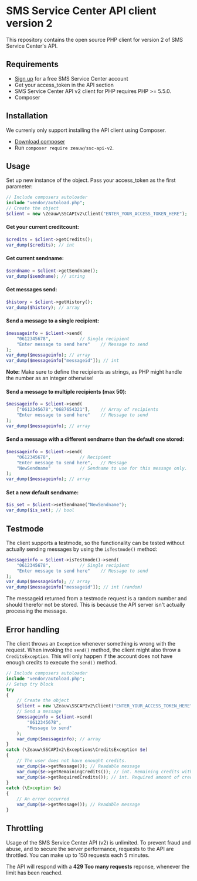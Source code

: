 SMS Service Center API client version 2
===============================

This repository contains the open source PHP client for version 2 of SMS Service Center's API.

Requirements
-----

- [Sign up](https://smsservicecenter.nl/register) for a free SMS Service Center account
- Get your access_token in the API section
- SMS Service Center API v2 client for PHP requires PHP >= 5.5.0.
- Composer

Installation
-----
We currenly only support installing the API client using Composer. 

- [Download composer](https://getcomposer.org/doc/00-intro.md#installation-nix)
- Run `composer require zeauw/ssc-api-v2`.

Usage
-----
Set up new instance of the object. Pass your access_token as the first parameter:
```php
// Include composers autoloader
include "vendor/autoload.php";
// Create the object
$client = new \Zeauw\SSCAPIv2\Client("ENTER_YOUR_ACCESS_TOKEN_HERE");
```

#### Get your current creditcount:
```php
$credits = $client->getCredits();
var_dump($credits); // int
```

#### Get current sendname:
```php
$sendname = $client->getSendname();
var_dump($sendname); // string
```

#### Get messages send:
```php
$history = $client->getHistory();
var_dump($history); // array
```

#### Send a message to a single recipient:
```php
$messageinfo = $client->send(
	"0612345678",			// Single recipient 
	"Enter message to send here"	// Message to send
);
var_dump($messageinfo); // array
var_dump($messageinfo["messageid"]); // int
```
__Note:__ Make sure to define the recipients as strings, as PHP might handle the number as an integer otherwise!

#### Send a message to multiple recipients (max 50):
```php
$messageinfo = $client->send(
	["0612345678","0687654321"],	// Array of recipients
	"Enter message to send here"	// Message to send
);
var_dump($messageinfo); // array
```

#### Send a message with a different sendname than the default one stored:
```php
$messageinfo = $client->send(
	"0612345678",			// Recipient
	"Enter message to send here",	// Message
	"NewSendname"			// Sendname to use for this message only.
);
var_dump($messageinfo); // array
```

#### Set a new default sendname:
```php
$is_set = $client->setSendname("NewSendname");
var_dump($is_set); // bool
```

Testmode
-----
The client supports a testmode, so the functionality can be tested without actually sending messages by using the `isTestmode()` method:
```php
$messageinfo = $client->isTestmode()->send(
	"0612345678",			// Single recipient 
	"Enter message to send here"	// Message to send
);
var_dump($messageinfo); // array
var_dump($messageinfo["messageid"]); // int (random)
```
The messageid returned from a testmode request is a random number and should therefor not be stored. This is because the API server isn't actually processing the message.

Error handling
-----
The client throws an `Exception` whenever something is wrong with the request. When invoking the `send()` method, the client might also throw a `CreditsException`. This will only happen if the account does not have enough credits to execute the `send()` method.

```php
// Include composers autoloader
include "vendor/autoload.php";
// Setup try block
try
{
	// Create the object
	$client = new \Zeauw\SSCAPIv2\Client("ENTER_YOUR_ACCESS_TOKEN_HERE");
	// Send a message
	$messageinfo = $client->send(
		"0612345678",
		"Message to send"
	);
	var_dump($messageinfo); // array
}
catch (\Zeauw\SSCAPIv2\Exceptions\CreditsException $e)
{
	// The user does not have enought credits.
	var_dump($e->getMessage()); // Readable message
	var_dump($e->getRemainingCredits()); // int. Remaining credits within the users account.
	var_dump($e->getRequiredCredits()); // int. Required amount of credits for the last request.
}
catch (\Exception $e)
{
	// An error occurred
	var_dump($e->getMessage()); // Readable message
}
```

Throttling
-----
Usage of the SMS Service Center API (v2) is unlimited. To prevent fraud and abuse, and to secure the server performance, requests to the API are throttled. You can make up to 150 requests each 5 minutes.

The API will respond with a __429 Too many requests__ reponse, whenever the limit has been reached. 
